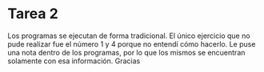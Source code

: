 <h1>Tarea  2</h1>

Los programas se ejecutan de forma tradicional. El único ejercicio que no pude realizar fue el número 1 y 4 porque no entendí cómo hacerlo. Le puse una nota dentro de los programas, por lo que los mismos se encuentran solamente con esa información. Gracias
